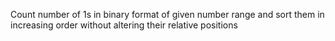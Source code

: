 Count number of 1s in binary format of given number range and sort them in increasing order without altering their relative positions